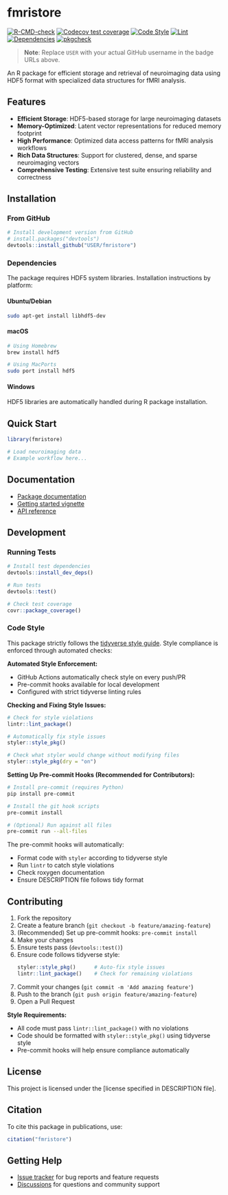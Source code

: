 # fmristore

<!-- badges: start -->
[![R-CMD-check](https://github.com/USER/fmristore/actions/workflows/R-CMD-check.yaml/badge.svg)](https://github.com/USER/fmristore/actions/workflows/R-CMD-check.yaml)
[![Codecov test coverage](https://codecov.io/gh/USER/fmristore/branch/main/graph/badge.svg)](https://codecov.io/gh/USER/fmristore?branch=main)
[![Code Style](https://github.com/USER/fmristore/actions/workflows/style.yaml/badge.svg)](https://github.com/USER/fmristore/actions/workflows/style.yaml)
[![Lint](https://github.com/USER/fmristore/actions/workflows/lint.yaml/badge.svg)](https://github.com/USER/fmristore/actions/workflows/lint.yaml)
[![Dependencies](https://github.com/USER/fmristore/actions/workflows/dependencies.yaml/badge.svg)](https://github.com/USER/fmristore/actions/workflows/dependencies.yaml)
[![pkgcheck](https://github.com/USER/fmristore/actions/workflows/pkgcheck.yaml/badge.svg)](https://github.com/USER/fmristore/actions/workflows/pkgcheck.yaml)
<!-- badges: end -->

> **Note**: Replace `USER` with your actual GitHub username in the badge URLs above.

An R package for efficient storage and retrieval of neuroimaging data using HDF5 format with specialized data structures for fMRI analysis.

## Features

- **Efficient Storage**: HDF5-based storage for large neuroimaging datasets
- **Memory-Optimized**: Latent vector representations for reduced memory footprint
- **High Performance**: Optimized data access patterns for fMRI analysis workflows
- **Rich Data Structures**: Support for clustered, dense, and sparse neuroimaging vectors
- **Comprehensive Testing**: Extensive test suite ensuring reliability and correctness

## Installation

### From GitHub

```r
# Install development version from GitHub
# install.packages("devtools")
devtools::install_github("USER/fmristore")
```

### Dependencies

The package requires HDF5 system libraries. Installation instructions by platform:

#### Ubuntu/Debian
```bash
sudo apt-get install libhdf5-dev
```

#### macOS
```bash
# Using Homebrew
brew install hdf5

# Using MacPorts
sudo port install hdf5
```

#### Windows
HDF5 libraries are automatically handled during R package installation.

## Quick Start

```r
library(fmristore)

# Load neuroimaging data
# Example workflow here...
```

## Documentation

- [Package documentation](https://bbuchsbaum.github.io/fmristore/)
- [Getting started vignette](vignettes/README.md)
- [API reference](https://bbuchsbaum.github.io/fmristore/reference/)

## Development

### Running Tests

```r
# Install test dependencies
devtools::install_dev_deps()

# Run tests
devtools::test()

# Check test coverage
covr::package_coverage()
```

### Code Style

This package strictly follows the [tidyverse style guide](https://style.tidyverse.org/). Style compliance is enforced through automated checks:

**Automated Style Enforcement:**
- GitHub Actions automatically check style on every push/PR
- Pre-commit hooks available for local development
- Configured with strict tidyverse linting rules

**Checking and Fixing Style Issues:**

```r
# Check for style violations
lintr::lint_package()

# Automatically fix style issues
styler::style_pkg()

# Check what styler would change without modifying files
styler::style_pkg(dry = "on")
```

**Setting Up Pre-commit Hooks (Recommended for Contributors):**

```bash
# Install pre-commit (requires Python)
pip install pre-commit

# Install the git hook scripts
pre-commit install

# (Optional) Run against all files
pre-commit run --all-files
```

The pre-commit hooks will automatically:
- Format code with `styler` according to tidyverse style
- Run `lintr` to catch style violations
- Check roxygen documentation
- Ensure DESCRIPTION file follows tidy format

## Contributing

1. Fork the repository
2. Create a feature branch (`git checkout -b feature/amazing-feature`)
3. (Recommended) Set up pre-commit hooks: `pre-commit install`
4. Make your changes
5. Ensure tests pass (`devtools::test()`)
6. Ensure code follows tidyverse style:
   ```r
   styler::style_pkg()      # Auto-fix style issues
   lintr::lint_package()    # Check for remaining violations
   ```
7. Commit your changes (`git commit -m 'Add amazing feature'`)
8. Push to the branch (`git push origin feature/amazing-feature`)
9. Open a Pull Request

**Style Requirements:**
- All code must pass `lintr::lint_package()` with no violations
- Code should be formatted with `styler::style_pkg()` using tidyverse style
- Pre-commit hooks will help ensure compliance automatically

## License

This project is licensed under the [license specified in DESCRIPTION file].

## Citation

To cite this package in publications, use:

```r
citation("fmristore")
```

## Getting Help

- [Issue tracker](https://github.com/USER/fmristore/issues) for bug reports and feature requests
- [Discussions](https://github.com/USER/fmristore/discussions) for questions and community support 